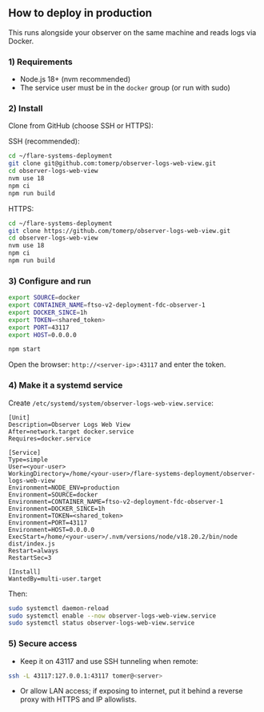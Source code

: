 ## How to deploy in production

This runs alongside your observer on the same machine and reads logs via Docker.

### 1) Requirements
- Node.js 18+ (nvm recommended)
- The service user must be in the `docker` group (or run with sudo)

### 2) Install
Clone from GitHub (choose SSH or HTTPS):

SSH (recommended):
```bash
cd ~/flare-systems-deployment
git clone git@github.com:tomerp/observer-logs-web-view.git
cd observer-logs-web-view
nvm use 18
npm ci
npm run build
```

HTTPS:
```bash
cd ~/flare-systems-deployment
git clone https://github.com/tomerp/observer-logs-web-view.git
cd observer-logs-web-view
nvm use 18
npm ci
npm run build
```

### 3) Configure and run
```bash
export SOURCE=docker
export CONTAINER_NAME=ftso-v2-deployment-fdc-observer-1
export DOCKER_SINCE=1h
export TOKEN=<shared_token>
export PORT=43117
export HOST=0.0.0.0

npm start
```

Open the browser: `http://<server-ip>:43117` and enter the token.

### 4) Make it a systemd service
Create `/etc/systemd/system/observer-logs-web-view.service`:
```
[Unit]
Description=Observer Logs Web View
After=network.target docker.service
Requires=docker.service

[Service]
Type=simple
User=<your-user>
WorkingDirectory=/home/<your-user>/flare-systems-deployment/observer-logs-web-view
Environment=NODE_ENV=production
Environment=SOURCE=docker
Environment=CONTAINER_NAME=ftso-v2-deployment-fdc-observer-1
Environment=DOCKER_SINCE=1h
Environment=TOKEN=<shared_token>
Environment=PORT=43117
Environment=HOST=0.0.0.0
ExecStart=/home/<your-user>/.nvm/versions/node/v18.20.2/bin/node dist/index.js
Restart=always
RestartSec=3

[Install]
WantedBy=multi-user.target
```

Then:
```bash
sudo systemctl daemon-reload
sudo systemctl enable --now observer-logs-web-view.service
sudo systemctl status observer-logs-web-view.service
```

### 5) Secure access
- Keep it on 43117 and use SSH tunneling when remote:
```bash
ssh -L 43117:127.0.0.1:43117 tomer@<server>
```
- Or allow LAN access; if exposing to internet, put it behind a reverse proxy with HTTPS and IP allowlists.


